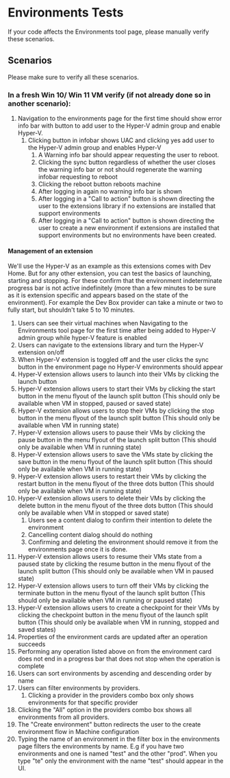 # Environments Tests
If your code affects the Environments tool page, please manually verify these scenarios.

## Scenarios
Please make sure to verify all these scenarios.

### In a fresh Win 10/ Win 11 VM verify (if not already done so in another scenario):
1. Navigation to the environments page for the first time should show error info bar with button to add user to the Hyper-V admin group and enable Hyper-V.
    1. Clicking button in infobar shows UAC and clicking yes add user to the Hyper-V admin group and enables Hyper-V
        1. A Warning info bar should appear requesting the user to reboot.
        1. Clicking the sync button regardless of whether the user closes the warning info bar or not should regenerate the warning infobar requesting to reboot
        1. Clicking the reboot button reboots machine
        1. After logging in again no warning info bar is shown
        1. After logging in a "Call to action" button is shown directing the user to the extensions library if no extensions are installed that support environments
        1. After logging in a "Call to action" button is shown directing the user to create a new environment if extensions are installed that support environments but no environments have been created.

#### Management of an extension
We'll use the Hyper-V as an example as this extensions comes with Dev Home. But for any other extension, you can test the basics of launching, starting and stopping. For these confirm that
the environment indeterminate progress bar is not active indefinitely (more than a few minutes to be sure as it is extension specific and appears based on the state of the environment). For example
the Dev Box provider can take a minute or two to fully start, but shouldn't take 5 to 10 minutes.

1. Users can see their virtual machines when Navigating to the Environments tool page for the first time after being added to Hyper-V admin group while hyper-V feature is enabled
1. Users can navigate to the extensions library and turn the Hyper-V extension on/off
1. When Hyper-V extension is toggled off and the user clicks the sync button in the environment page no Hyper-V environments should appear
1. Hyper-V extension allows users to launch into their VMs by clicking the launch button
1. Hyper-V extension allows users to start their VMs by clicking the start button in the menu flyout of the launch split button (This should only be available when VM in stopped, paused or saved state)
1. Hyper-V extension allows users to stop their VMs by clicking the stop button in the menu flyout of the launch split button (This should only be available when VM in running state)
1. Hyper-V extension allows users to pause their VMs by clicking the pause button in the menu flyout of the launch split button (This should only be available when VM in running state)
1. Hyper-V extension allows users to save the VMs state by clicking the save button in the menu flyout of the launch split button (This should only be available when VM in running state)
1. Hyper-V extension allows users to restart their VMs by clicking the restart button in the menu flyout of the three dots button (This should only be available when VM in running state)
1. Hyper-V extension allows users to delete their VMs by clicking the delete button in the menu flyout of the three dots button (This should only be available when VM in stopped or saved state)
    1. Users see a content dialog to confirm their intention to delete the environment
    1. Cancelling content dialog should do nothing
    1. Confirming and deleting the environment should remove it from the environments page once it is done.
1. Hyper-V extension allows users to resume their VMs state from a paused state by clicking the resume button in the menu flyout of the launch split button (This should only be available when VM in paused state)
1. Hyper-V extension allows users to turn off their VMs by clicking the terminate button in the menu flyout of the launch split button (This should only be available when VM in running or paused state)
1. Hyper-V extension allows users to create a checkpoint for their VMs by clicking the checkpoint button in the menu flyout of the launch split button (This should only be available when VM in running, stopped and saved states)
1. Properties of the environment cards are updated after an operation succeeds
1. Performing any operation listed above on from the environment card does not end in a progress bar that does not stop when the operation is complete
1. Users can sort environments by ascending and descending order by name
1. Users can filter environments by providers. 
    1. Clicking a provider in the providers combo box only shows environments for that specific provider
1. Clicking the "All" option in the providers combo box shows all environments from all providers.
1. The "Create environment" button redirects the user to the create environment flow in Machine configuration
1. Typing the name of an environment in the filter box in the environments page filters the environments by name. E.g if you have two environments and one is named "test" and the other "prod". When you type "te" only the 
environment with the name "test" should appear in the UI.


